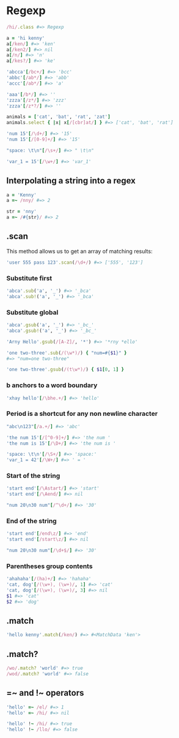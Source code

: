 # Regexp

```ruby
/hi/.class #=> Regexp

a = 'hi kenny'
a[/ken/] #=> 'ken'
a[/ken2/] #=> nil
a[/n/] #=> 'n'
a[/kes?/] #=> 'ke'

'abcca'[/bc+/] #=> 'bcc'
'abbc'[/ab*/] #=> 'abb'
'accc'[/ab*/] #=> 'a'

'aaa'[/b*/] #=> ''
'zzza'[/z*/] #=> 'zzz'
'zzza'[/z*?/] #=> ''

animals = ['cat', 'bat', 'rat', 'zat']
animals.select { |x| x[/[cbr]at/] } #=> ['cat', 'bat', 'rat']

'num 15'[/\d+/] #=> '15'
'num 15'[/[0-9]+/] #=> '15'

"space: \t\n"[/\s+/] #=> " \t\n"

'var_1 = 15'[/\w+/] #=> 'var_1'
```

## Interpolating a string into a regex

```ruby
a = 'Kenny'
a =~ /nny/ #=> 2

str = 'nny'
a =~ /#{str}/ #=> 2
```

## .scan

This method allows us to get an array of matching results:

```ruby
'user 555 pass 123'.scan(/\d+/) #=> ['555', '123']
```

### Substitute first 

```ruby
'abca'.sub('a', '_') #=> '_bca'
'abca'.sub!('a', '_') #=> '_bca'
```

### Substitute global

```ruby
'abca'.gsub('a', '_') #=> '_bc_'
'abca'.gsub!('a', '_') #=> '_bc_'

'Arny Hello'.gsub(/[A-Z]/, '*') #=> '*rny *ello'

'one two-three'.sub(/(\w*)/) { "num=#{$1}" }
#=> "num=one two-three"

'one two-three'.gsub(/(t\w*)/) { $1[0, 1] }
```

### b anchors to a word boundary

```ruby
'xhay hello'[/\bhe.+/] #=> 'hello'
```

### Period is a shortcut for any non newline character

```ruby
"abc\n123"[/a.+/] #=> 'abc'

'the num 15'[/[^0-9]+/] #=> 'the num '
'the num is 15'[/\D+/] #=> 'the num is '

'space: \t\n'[/\S+/] #=> 'space:'
'var_1 = 42'[/\W+/] #=> ' = '
```

### Start of the string

```ruby
'start end'[/\Astart/] #=> 'start'
'start end'[/\Aend/] #=> nil

"num 20\n30 num"[/^\d+/] #=> '30'
```

### End of the string

```ruby
'start end'[/end\z/] #=> 'end'
'start end'[/start\z/] #=> nil

"num 20\n30 num"[/\d+$/] #=> '30'
```

### Parentheses group contents

```ruby
'ahahaha'[/(ha)+/] #=> 'hahaha'
'cat, dog'[/(\w+), (\w+)/, 1] #=> 'cat'
'cat, dog'[/(\w+), (\w+)/, 3] #=> nil
$1 #=> 'cat'
$2 #=> 'dog'
```

## .match

```ruby
'hello kenny'.match(/ken/) #=> #<MatchData 'ken'>
```

## .match?

```ruby
/wo/.match? 'world' #=> true
/wod/.match? 'world' #=> false
```

## =~ and !~ operators

```ruby
'hello' =~ /el/ #=> 1
'hello' =~ /hi/ #=> nil

'hello' !~ /hi/ #=> true
'hello' !~ /llo/ #=> false
```
